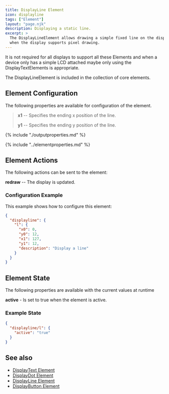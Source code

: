```yaml
---
title: DisplayLine Element
icon: displayline
tags: ["Element"]
layout: "page.njk"
description: Displaying a static line.
excerpt: >
  The DisplayLineElement allows drawing a simple fixed line on the display
  when the display supports pixel drawing.
---
```


It is not required for all displays to support all these Elements and when a device only has a simple LCD
attached maybe only using the DisplayTextElements is appropriate.

The DisplayLineElement is included in the collection of core elements.


## Element Configuration

The following properties are available for configuration of the element.

<object data="/element.svg?displayline" type="image/svg+xml"></object>

> **x1** -- Specifies the ending x position of the line.
>
> **y1** -- Specifies the ending y position of the line.

{% include "./outputproperties.md" %}

{% include "../elementproperties.md" %}

## Element Actions

The following actions can be sent to the element:

**redraw** -- The display is updated.


### Configuration Example

This example shows how to configure this element:

``` json
{
  "displayline": {
    "l": {
      "x0": 0,
      "y0": 12,
      "x1": 127,
      "y1": 12,
      "description": "Display a line"
    }
  }
}
```

## Element State

The following properties are available with the current values at runtime

**active** - Is set to true when the element is active.


### Example State

``` json
{
  "displayline/l": {
    "active": "true"
  }
}
```

## See also

* [DisplayText Element](/elements/display/text.md)
* [DisplayDot Element](/elements/display/dot.md)
* [DisplayLine Element](/elements/display/line.md)
* [DisplayButton Element](/elements/display/button.md)
